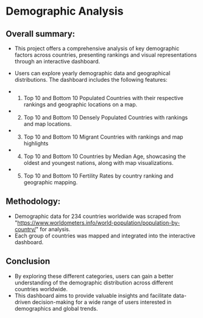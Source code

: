 # Demographic Analysis

## Overall summary:
+ This project offers a comprehensive analysis of key demographic factors across countries, presenting rankings and visual representations through an interactive dashboard. 
+ Users can explore yearly demographic data and geographical distributions. The dashboard includes the following features:

+ 1. Top 10 and Bottom 10 Populated Countries with their respective rankings and geographic locations on a map.
+ 2. Top 10 and Bottom 10 Densely Populated Countries with rankings and map locations.
+ 3. Top 10 and Bottom 10 Migrant Countries with rankings and map highlights
+ 4. Top 10 and Bottom 10 Countries by Median Age, showcasing the oldest and youngest nations, along with map visualizations.
+ 5. Top 10 and Bottom 10 Fertility Rates by country ranking and geographic mapping.

## Methodology: 
+ Demographic data for 234 countries worldwide was scraped from "https://www.worldometers.info/world-population/population-by-country/" for analysis. 
+ Each group of countries was mapped and integrated into the interactive dashboard.

## Conclusion
+ By exploring these different categories, users can gain a better understanding of the demographic distribution across different countries worldwide. 
+ This dashboard aims to provide valuable insights and facilitate data-driven decision-making for a wide range of users interested in demographics and global trends.
